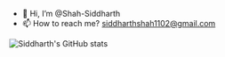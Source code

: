 - 👋 Hi, I’m @Shah-Siddharth
- 📫 How to reach me? siddharthshah1102@gmail.com

<!---
Shah-Siddharth/Shah-Siddharth is a ✨ special ✨ repository because its `README.md` (this file) appears on your GitHub profile.
You can click the Preview link to take a look at your changes.
--->

<!---
[![Top Langs](https://github-readme-stats.vercel.app/api/top-langs/?username=Shah-Siddharth)](https://github.com/anuraghazra/github-readme-stats)
--->

![Siddharth's GitHub stats](https://github-readme-stats.vercel.app/api?username=shah-siddharth&count_private=true)
